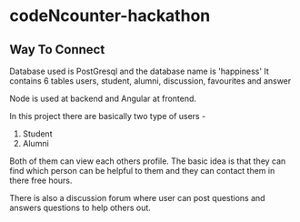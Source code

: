 # codeNcounter-hackathon
## Way To Connect
Database used is PostGresql and the database name is 'happiness'
It contains 6 tables users, student, alumni, discussion, favourites and answer

Node is used at backend and Angular at frontend.

In this project there are basically two type of users -
  1. Student
  2. Alumni

Both of them can view each others profile. The basic idea is that they can find
which person can be helpful to them and they can contact them in there free hours.

There is also a discussion forum where user can post questions and answers questions
to help others out.  
